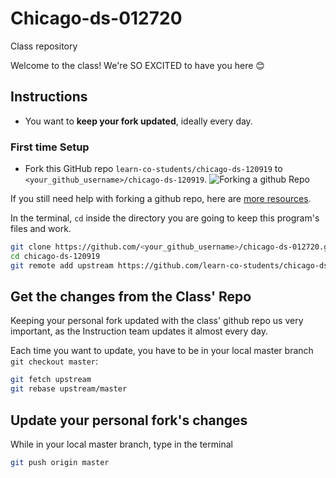 # Chicago-ds-012720

Class repository

Welcome to the class! We're SO EXCITED to have you here 😊 


## Instructions

- You want to **keep your fork updated**, ideally every day.

### First time Setup

- Fork this GitHub repo `learn-co-students/chicago-ds-120919` to `<your_github_username>/chicago-ds-120919`.
![Forking a github Repo](https://help.github.com/assets/images/help/repository/fork_button.jpg)

If you still need help with forking a github repo, here are [more resources](https://help.github.com/en/github/getting-started-with-github/fork-a-repo).

In the terminal, `cd` inside the directory you are going to keep this program's files and work.

```bash
git clone https://github.com/<your_github_username>/chicago-ds-012720.git
cd chicago-ds-120919
git remote add upstream https://github.com/learn-co-students/chicago-ds-012720.git
```

## Get the changes from the Class' Repo
Keeping your personal fork updated with the class' github repo us very important, as the Instruction team updates it almost every day.

Each time you want to update, you have to be in your local master branch `git checkout master`:

```bash
git fetch upstream
git rebase upstream/master
```

## Update your personal fork's changes

While in your local master branch, type in the terminal

```bash
git push origin master
```

